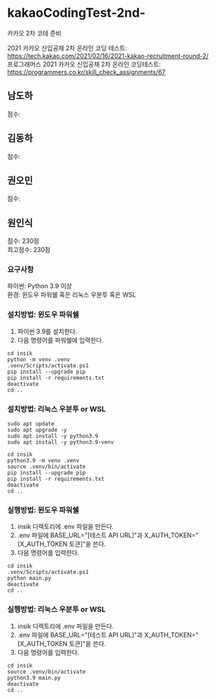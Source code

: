 # kakaoCodingTest-2nd-

카카오 2차 코테 준비

2021 카카오 신입공채 2차 온라인 코딩 테스트: https://tech.kakao.com/2021/02/16/2021-kakao-recruitment-round-2/  
프로그래머스 2021 카카오 신입공채 2차 온라인 코딩테스트: https://programmers.co.kr/skill_check_assignments/67

## 남도하

점수:

## 김동하

점수:

## 권오민

점수:

## 원인식

점수: 230점  
최고점수: 230점

### 요구사항

파이썬: Python 3.9 이상  
환경: 윈도우 파워쉘 혹은 리눅스 우분투 혹은 WSL

### 설치방법: 윈도우 파워쉘

1. 파이썬 3.9를 설치한다.
2. 다음 명령어를 파워쉘에 입력한다.

```shell
cd insik
python -m venv .venv
.venv/Scripts/activate.ps1
pip install --upgrade pip
pip install -r requirements.txt
deactivate
cd ..
```

### 설치방법: 리눅스 우분투 or WSL

```shell
sudo apt update
sudo apt upgrade -y
sudo apt install -y python3.9
sudo apt install -y python3.9-venv

cd insik
python3.9 -m venv .venv
source .venv/bin/activate
pip install --upgrade pip
pip install -r requirements.txt
deactivate
cd ..
```

### 실행방법: 윈도우 파워쉘

1. insik 디렉토리에 .env 파일을 만든다.
2. .env 파일에 BASE_URL="[테스트 API URL]"과 X_AUTH_TOKEN="[X_AUTH_TOKEN 토큰]"을 쓴다.
3. 다음 명령어를 입력한다.

```shell
cd insik
.venv/Scripts/activate.ps1
python main.py
deactivate
cd ..
```

### 실행방법: 리눅스 우분투 or WSL

1. insik 디렉토리에 .env 파일을 만든다.
2. .env 파일에 BASE_URL="[테스트 API URL]"과 X_AUTH_TOKEN="[X_AUTH_TOKEN 토큰]"을 쓴다.
3. 다음 명령어를 입력한다.

```shell
cd insik
source .venv/bin/activate
python3.9 main.py
deactivate
cd ..
```
